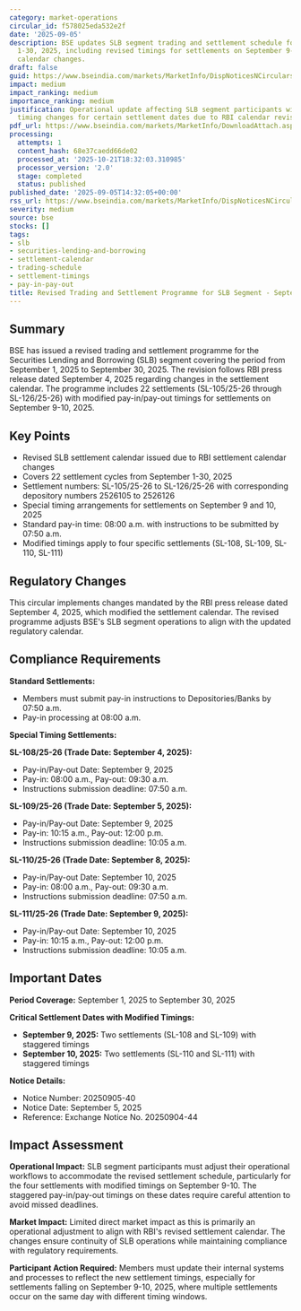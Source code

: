 ```yaml
---
category: market-operations
circular_id: f578025eda532e2f
date: '2025-09-05'
description: BSE updates SLB segment trading and settlement schedule for September
  1-30, 2025, including revised timings for settlements on September 9-10 due to RBI
  calendar changes.
draft: false
guid: https://www.bseindia.com/markets/MarketInfo/DispNoticesNCirculars.aspx?Noticeid={F4E4AB35-8537-4C94-86DE-1B881C33E755}&noticeno=20250905-40&dt=09/05/2025&icount=40&totcount=43&flag=0
impact: medium
impact_ranking: medium
importance_ranking: medium
justification: Operational update affecting SLB segment participants with specific
  timing changes for certain settlement dates due to RBI calendar revision
pdf_url: https://www.bseindia.com/markets/MarketInfo/DownloadAttach.aspx?id=20250905-40&attachedId=
processing:
  attempts: 1
  content_hash: 68e37caedd66de02
  processed_at: '2025-10-21T18:32:03.310985'
  processor_version: '2.0'
  stage: completed
  status: published
published_date: '2025-09-05T14:32:05+00:00'
rss_url: https://www.bseindia.com/markets/MarketInfo/DispNoticesNCirculars.aspx?Noticeid={F4E4AB35-8537-4C94-86DE-1B881C33E755}&noticeno=20250905-40&dt=09/05/2025&icount=40&totcount=43&flag=0
severity: medium
source: bse
stocks: []
tags:
- slb
- securities-lending-and-borrowing
- settlement-calendar
- trading-schedule
- settlement-timings
- pay-in-pay-out
title: Revised Trading and Settlement Programme for SLB Segment - September 2025
---
```


## Summary

BSE has issued a revised trading and settlement programme for the Securities Lending and Borrowing (SLB) segment covering the period from September 1, 2025 to September 30, 2025. The revision follows RBI press release dated September 4, 2025 regarding changes in the settlement calendar. The programme includes 22 settlements (SL-105/25-26 through SL-126/25-26) with modified pay-in/pay-out timings for settlements on September 9-10, 2025.

## Key Points

- Revised SLB settlement calendar issued due to RBI settlement calendar changes
- Covers 22 settlement cycles from September 1-30, 2025
- Settlement numbers: SL-105/25-26 to SL-126/25-26 with corresponding depository numbers 2526105 to 2526126
- Special timing arrangements for settlements on September 9 and 10, 2025
- Standard pay-in time: 08:00 a.m. with instructions to be submitted by 07:50 a.m.
- Modified timings apply to four specific settlements (SL-108, SL-109, SL-110, SL-111)

## Regulatory Changes

This circular implements changes mandated by the RBI press release dated September 4, 2025, which modified the settlement calendar. The revised programme adjusts BSE's SLB segment operations to align with the updated regulatory calendar.

## Compliance Requirements

**Standard Settlements:**
- Members must submit pay-in instructions to Depositories/Banks by 07:50 a.m.
- Pay-in processing at 08:00 a.m.

**Special Timing Settlements:**

**SL-108/25-26 (Trade Date: September 4, 2025):**
- Pay-in/Pay-out Date: September 9, 2025
- Pay-in: 08:00 a.m., Pay-out: 09:30 a.m.
- Instructions submission deadline: 07:50 a.m.

**SL-109/25-26 (Trade Date: September 5, 2025):**
- Pay-in/Pay-out Date: September 9, 2025
- Pay-in: 10:15 a.m., Pay-out: 12:00 p.m.
- Instructions submission deadline: 10:05 a.m.

**SL-110/25-26 (Trade Date: September 8, 2025):**
- Pay-in/Pay-out Date: September 10, 2025
- Pay-in: 08:00 a.m., Pay-out: 09:30 a.m.
- Instructions submission deadline: 07:50 a.m.

**SL-111/25-26 (Trade Date: September 9, 2025):**
- Pay-in/Pay-out Date: September 10, 2025
- Pay-in: 10:15 a.m., Pay-out: 12:00 p.m.
- Instructions submission deadline: 10:05 a.m.

## Important Dates

**Period Coverage:** September 1, 2025 to September 30, 2025

**Critical Settlement Dates with Modified Timings:**
- **September 9, 2025:** Two settlements (SL-108 and SL-109) with staggered timings
- **September 10, 2025:** Two settlements (SL-110 and SL-111) with staggered timings

**Notice Details:**
- Notice Number: 20250905-40
- Notice Date: September 5, 2025
- Reference: Exchange Notice No. 20250904-44

## Impact Assessment

**Operational Impact:**
SLB segment participants must adjust their operational workflows to accommodate the revised settlement schedule, particularly for the four settlements with modified timings on September 9-10. The staggered pay-in/pay-out timings on these dates require careful attention to avoid missed deadlines.

**Market Impact:**
Limited direct market impact as this is primarily an operational adjustment to align with RBI's revised settlement calendar. The changes ensure continuity of SLB operations while maintaining compliance with regulatory requirements.

**Participant Action Required:**
Members must update their internal systems and processes to reflect the new settlement timings, especially for settlements falling on September 9-10, 2025, where multiple settlements occur on the same day with different timing windows.